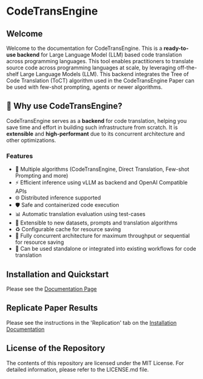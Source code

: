 # CodeTransEngine

## Welcome

Welcome to the documentation for CodeTransEngine. This is a **ready-to-use backend** for Large Language Model (LLM) based code translation across programming languages. This tool enables practitioners to translate source code across programming languages at scale, by leveraging off-the-shelf Large Language Models (LLM). This backend integrates the Tree of Code Translation (ToCT) algorithm used in the CodeTransEngine Paper can be used with few-shot prompting, agents or newer algorithms.

## 🌟 Why use CodeTransEngine?

CodeTransEngine serves as a **backend** for code translation, helping you save time and effort in building such infrastructure from scratch. It is **extensible** and **high-performant** due to its concurrent architecture and other optimizations. 

### Features
- 🧠 Multiple algorithms (CodeTransEngine, Direct Translation, Few-shot Prompting and more)
- ⚡ Efficient inference using vLLM as backend and OpenAI Compatible APIs
- 🌐 Distributed inference supported
- 🛡️ Safe and containerized code execution
- 📊 Automatic translation evaluation using test-cases
- 🔧 Extensible to new datasets, prompts and translation algorithms 
- ♻️ Configurable cache for resource saving
- 🚆 Fully concurrent architecture for maximum throughput or sequential for resource saving 
- 🔗 Can be used standalone or integrated into existing workflows for code translation

## Installation and Quickstart

Please see the [Documentation Page](https://anonymoussubmission.github.io/CodeTransEngine/guides/)

## Replicate Paper Results
Please see the instructions in the 'Replication' tab on the [Installation Documentation](https://anonymoussubmission.github.io/CodeTransEngine/guides/installation/)

## License of the Repository
The contents of this repository are licensed under the MIT License. For detailed information, please refer to the LICENSE.md file.
